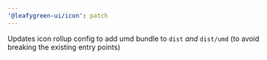```yaml
---
'@leafygreen-ui/icon': patch
---
```


Updates icon rollup config to add umd bundle to `dist` _and_ `dist/umd` (to avoid breaking the existing entry points)
